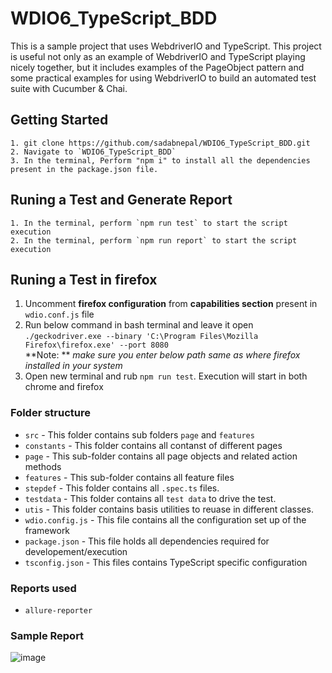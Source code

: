 # WDIO6_TypeScript_BDD
This is a sample project that uses WebdriverIO and TypeScript. This project is useful not only as an example of WebdriverIO and TypeScript playing nicely together, but it includes examples of the PageObject pattern and some practical examples for using WebdriverIO to build an automated test suite with Cucumber & Chai.

## Getting Started
```
1. git clone https://github.com/sadabnepal/WDIO6_TypeScript_BDD.git
2. Navigate to `WDIO6_TypeScript_BDD`
3. In the terminal, Perform "npm i" to install all the dependencies present in the package.json file.
```

## Runing a Test and Generate Report
```
1. In the terminal, perform `npm run test` to start the script execution
2. In the terminal, perform `npm run report` to start the script execution
```

## Runing a Test in firefox
1. Uncomment **firefox configuration** from **capabilities section** present in `wdio.conf.js` file
2. Run below command in bash terminal and leave it open <br>
	`./geckodriver.exe --binary 'C:\Program Files\Mozilla Firefox\firefox.exe' --port 8080` <br>
	**Note: ** *make sure you enter below path same as where firefox installed in your system*
3. Open new terminal and rub `npm run test`. Execution will start in both chrome and firefox

### Folder structure
- `src` - This folder contains sub folders `page` and `features`
- `constants` - This folder contains all contanst of different pages
- `page` - This sub-folder contains all page objects and related action methods 
- `features` - This sub-folder contains all feature files
- `stepdef` - This folder contains all `.spec.ts` files.
- `testdata` - This folder contains all `test data` to drive the test.
- `utis` - This folder contains basis utilities to reuase in different classes.
- `wdio.config.js` - This file contains all the configuration set up of the framework
- `package.json` - This file holds all dependencies required for developement/execution
- `tsconfig.json` - This files contains TypeScript specific configuration

### Reports used
- `allure-reporter`

### Sample Report
![image](https://user-images.githubusercontent.com/65847528/101646968-337b7d80-3a5e-11eb-84e7-32f52e5f278b.png)
